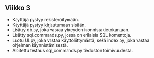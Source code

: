 ## Viikko 3

- Käyttäjä pystyy rekisteröitymään.
- Käyttäjä pystyy kirjautumaan sisään.
- Lisätty db.py, joka vastaa yhteyden luonnista tietokantaan.
- Lisätty sql_commands.py, jossa on erilaisia SQL komentoja.
- Luotu UI.py, joka vastaa käyttöliittymästä, sekä index.py, joka vastaa ohjelman käynnistämisestä.
- Aloitettu testaus sql_commands.py tiedoston toimivuudesta.
